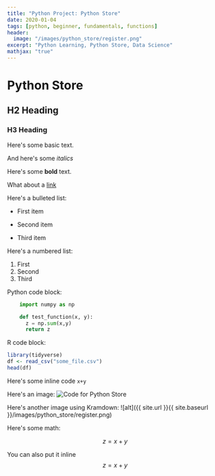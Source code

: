 ```yaml
---
title: "Python Project: Python Store"
date: 2020-01-04
tags: [python, beginner, fundamentals, functions]
header:
  image: "/images/python_store/register.png"
excerpt: "Python Learning, Python Store, Data Science"
mathjax: "true"
---
```


# Python Store

## H2 Heading

### H3 Heading

Here's some basic text.

And here's some *italics*

Here's some **bold** text.

What about a [link](https://github.com/TheeOriginalDev)

Here's a bulleted list:
* First item
+ Second item
- Third item

Here's a numbered list:
1. First
2. Second
3. Third

Python code block:
```python
    import numpy as np

    def test_function(x, y):
      z = np.sum(x,y)
      return z
```

R code block:
```r
library(tidyverse)
df <- read_csv("some_file.csv")
head(df)
```

Here's some inline code `x+y`

Here's an image:
<img src="{{ site.url }}{{ site.baseurl }}/images/python_store/register.png" alt="Code for Python Store">

Here's another image using Kramdown:
![alt]({{ site.url }}{{ site.baseurl }}/images/python_store/register.png)

Here's some math:

$$z=x+y$$

You can also put it inline $$z=x+y$$
